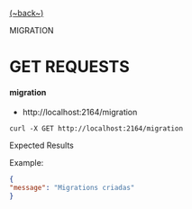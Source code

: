 [(~back~)](../README.md)

MIGRATION

# GET REQUESTS

#### migration

- http://localhost:2164/migration
```shell script
curl -X GET http://localhost:2164/migration
```

Expected Results

Example:
```json
{
"message": "Migrations criadas"
}
```
